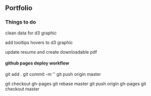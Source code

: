 ## Portfolio

### Things to do

clean data for d3 graphic

add tooltips hovers to d3 graphic

update resume and create downloadable pdf

#### github pages deploy workflow
git add .
git commit -m ''
git push origin master

git checkout gh-pages
git rebase master
git push origin gh-pages
git checkout master

